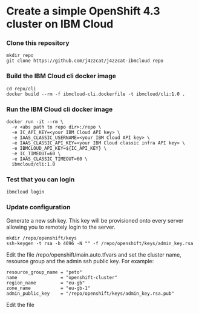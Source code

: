 # Create a simple OpenShift 4.3 cluster on IBM Cloud

### Clone this repository
```
mkdir repo
git clone https://github.com/j4zzcat/j4zzcat-ibmcloud repo
```

### Build the IBM Cloud cli docker image
```
cd repo/cli
docker build --rm -f ibmcloud-cli.dockerfile -t ibmcloud/cli:1.0 .
```

### Run the IBM Cloud cli docker image
```
docker run -it --rm \
  -v <abs path to repo dir>:/repo \
  -e IC_API_KEY=<your IBM Cloud API key> \
  -e IAAS_CLASSIC_USERNAME=<your IBM Cloud API key> \
  -e IAAS_CLASSIC_API_KEY=<your IBM Cloud classic infra API key> \
  -e IBMCLOUD_API_KEY=${IC_API_KEY} \
  -e IC_TIMEOUT=60 \
  -e IAAS_CLASSIC_TIMEOUT=60 \
  ibmcloud/cli:1.0
```

### Test that you can login
```
ibmcloud login
```

### Update configuration
Generate a new ssh key. This key will be provisioned onto every server allowing you to remotely login to the server.
```
mkdir /repo/openshift/keys
ssh-keygen -t rsa -b 4096 -N "" -f /repo/openshift/keys/admin_key.rsa
```

Edit the file /repo/openshift/main.auto.tfvars and set the cluster name, resource group and the admin ssh public key.
For example:
```
resource_group_name = "peto"
name                = "openshift-cluster"
region_name         = "eu-gb"
zone_name           = "eu-gb-1"
admin_public_key    = "/repo/openshift/keys/admin_key.rsa.pub"
```






Edit the file <root of repository>
